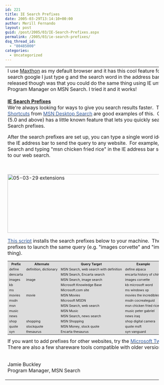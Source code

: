 ```yaml
---
id: 221
title: IE Search Prefixes
date: 2005-03-29T13:14:10+00:00
author: Merill Fernando
layout: post
guid: /post/2005/03/IE-Search-Prefixes.aspx
permalink: /2005/03/ie-search-prefixes/
dsq_thread_id:
  - "80485000"
categories:
  - Uncategorized
---
```

<table height="100%" width="100%">
<tbody>
<tr>
<td class="PostFrame" valign="top" width="100%" height="100%">
<div class="PostTitle">I use <a href="http://www.maxthon.com/">Maxthon</a> as my default browser and it has this cool feature for using keywords. For example to search google I just type g and the search word in the address bar and hit enter. What I never released though was that you could do the same thing using IE until I read this post by Jamie Buckly a Program Manager on MSN Search. I tried it and it works! </div>
<div class="PostTitle">&nbsp;</div>
<div class="PostTitle"><strong><font color="#ff6600"><a href="http://blogs.msdn.com/msnsearch/archive/2005/03/28/403129.aspx">IE Search Prefixes</a></font></strong> </div>
<div class="PostInfos"><b></b></div>
<div class="PostContent">We're always looking for ways to give you search results faster.&nbsp; The popular <a href="http://channel9.msdn.com/wiki/default.aspx/Channel9.DesktopSearchShortcuts"><font color="#355ea0">Desktop Search Shortcuts</font></a> from <a href="http://toolbar.msn.com/"><font color="#355ea0">MSN Desktop Search</font></a> are good examples of this.&nbsp; On a related note, Internet Explorer (5.0 and above) has a little known feature that lets you quickly search for something on any site: IE Search prefixes. 
<p>After the search prefixes are set up, you can type a single word identifier (prefix) and search query in the IE address bar to send the query to any website.&nbsp; For example, the prefix "msn" can go to MSN Search and typing "msn chicken fried rice" in the IE address bar sends the query "chicken fried rice" to our web search.</p>
<p>&nbsp;</p><img height="192" alt="05-03-29 extensions" src="http://www.merill.net/wp-content/uploads/contentbinary/05_2D03_2D29_20extensions.jpg" width="769" border="0" /> 
<p><a href="http://msnsearch.members.winisp.net/files/IE_Search_Prefixes.zip"><font color="#355ea0">This script</font></a> installs the search prefixes below to your machine.&nbsp; The "Alternate" column lists additional prefixes to launch the same query (e.g. "images corvette" and "image corvette" both do the same thing).</p>
<p>
<table class="dontmatchme" style="FONT-SIZE: 8pt" cellspacing="4" cellpadding="2" bgcolor="#dddddd">
<tbody>
<tr>
<th>Prefix</th>
<th>Alternate</th>
<th>Query Target </th>
<th>Example </th></tr>
<tr>
<td>define </td>
<td>definition, dictionary </td>
<td>MSN Search, web search with definition</td>
<td>define alpaca </td></tr>
<tr>
<td>dencarta </td>
<td>&nbsp;</td>
<td>MSN Search, Encarta search </td>
<td>encarta history of china </td></tr>
<tr>
<td>images </td>
<td>image </td>
<td>MSN Search, image search </td>
<td>images corvette </td></tr>
<tr>
<td>kb </td>
<td>&nbsp;</td>
<td>Microsoft Knowledge Base </td>
<td>kb microsoft word </td></tr>
<tr>
<td>ms </td>
<td>&nbsp;</td>
<td>Microsoft.com site </td>
<td>ms windows xp </td></tr>
<tr>
<td>movies</td>
<td>movie </td>
<td>MSN Movies</td>
<td>movies the incredibles </td></tr>
<tr>
<td>msdn </td>
<td>&nbsp;</td>
<td>Microsoft MSDN </td>
<td>msdn cocreateguid </td></tr>
<tr>
<td>msn </td>
<td>&nbsp;</td>
<td>MSN Search, web search </td>
<td>msn chicken fried rice </td></tr>
<tr>
<td>music </td>
<td>&nbsp;</td>
<td>MSN Music </td>
<td>music peter gabriel </td></tr>
<tr>
<td>news </td>
<td>&nbsp;</td>
<td>MSN Search, news search</td>
<td>news iraq </td></tr>
<tr>
<td>shop </td>
<td>shopping </td>
<td>MSN Shopping </td>
<td>shop digital camera </td></tr>
<tr>
<td>quote </td>
<td>stockquote</td>
<td>MSN Money, stock quote </td>
<td>quote msft </td></tr>
<tr>
<td>syn </td>
<td>thesaurus </td>
<td>Encarta thesaurus </td>
<td>syn vanguard </td></tr></tbody></table>If you want to add prefixes for other websites, try the <a href="http://www.microsoft.com/windowsxp/downloads/powertoys/xppowertoys.mspx"><font color="#355ea0">Microsoft Tweak UI utility</font></a> for Windows XP.&nbsp; There are also a few shareware tools compatible with older versions of Windows.&nbsp; Enjoy!</p>
<p><br />Jamie Buckley<br />Program Manager, MSN Search<br /></p></div></td></tr></tbody></table>